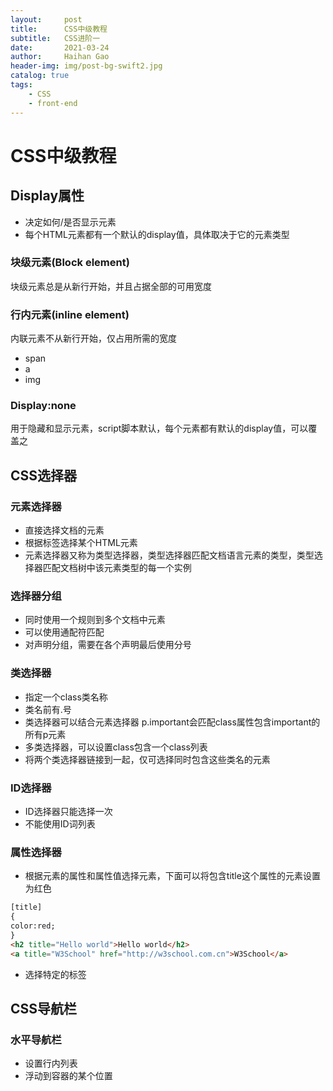 ```yaml
---
layout:     post
title:      CSS中级教程
subtitle:   CSS进阶一
date:       2021-03-24
author:     Haihan Gao
header-img: img/post-bg-swift2.jpg
catalog: true
tags:
    - CSS
    - front-end
---
```

# CSS中级教程

## Display属性

* 决定如何/是否显示元素
* 每个HTML元素都有一个默认的display值，具体取决于它的元素类型

### 块级元素(Block element)

块级元素总是从新行开始，并且占据全部的可用宽度

### 行内元素(inline element)

内联元素不从新行开始，仅占用所需的宽度

* span
* a
* img

### Display:none

用于隐藏和显示元素，script脚本默认，每个元素都有默认的display值，可以覆盖之

## CSS选择器

### 元素选择器

* 直接选择文档的元素
* 根据标签选择某个HTML元素
* 元素选择器又称为类型选择器，类型选择器匹配文档语言元素的类型，类型选择器匹配文档树中该元素类型的每一个实例

### 选择器分组

* 同时使用一个规则到多个文档中元素
* 可以使用通配符匹配
* 对声明分组，需要在各个声明最后使用分号

### 类选择器

* 指定一个class类名称
* 类名前有.号
* 类选择器可以结合元素选择器 p.important会匹配class属性包含important的所有p元素
* 多类选择器，可以设置class包含一个class列表
* 将两个类选择器链接到一起，仅可选择同时包含这些类名的元素

### ID选择器

* ID选择器只能选择一次
* 不能使用ID词列表

### 属性选择器

* 根据元素的属性和属性值选择元素，下面可以将包含title这个属性的元素设置为红色

```html
[title]
{
color:red;
}
<h2 title="Hello world">Hello world</h2>
<a title="W3School" href="http://w3school.com.cn">W3School</a>
```

* 选择特定的标签

## CSS导航栏

### 水平导航栏

* 设置行内列表
* 浮动到容器的某个位置